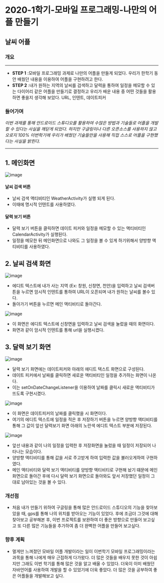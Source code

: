 # 2020-1학기-모바일 프로그래밍-나만의 어플 만들기
## 날씨 어플       
               
                        
                        
                        
              
### 개요
--- 
* **STEP 1** :모바일 프로그래밍 과제로 나만의 어플을 만들게 되었다.
우리가 한학기 동안 배웠던 내용을 이용하여 어플을 구현하려고 한다.
* **STEP 2** :내가 원하는 지역의 날씨를 검색하고 달력을 통하여 일정을 메모할 수 있는 다이어리 같은 어플을 만들기로 결정하고 우리가 배운 내용 중 
어떤 것들을 활용하면 좋을지 생각해 보았다.
URL, 인텐트, 데이트피커 

### 들어가며
*이번 과제를 통해 안드로이드 스튜디오를 활용하여 수많은 방법과 기술들로 어플을 개발할 수 있다는 사실을 깨닫게 되었다. 하지만 구글링이나 다른 오픈소스를 사용하지 않고 오로지 100% 이번학기에 우리가 배웠던 기술들만을 사용해 직접 스스로 어플을 구현했다는 사실을 밝힌다.*

---

## 1. 메인화면
![image](https://user-images.githubusercontent.com/60773356/108058028-c48e5680-7096-11eb-87fd-7678b9471749.png)
#### 날씨 검색 버튼
* 날씨 검색 액티비티인 WeatherActivity가 실행 되게 된다.
* 이때에 명시적 인텐트를 사용하였다.

#### 달력 보기 버튼
* 달력 보기 버튼을 클릭하면  데이트 피커와 일정을 메모할 수 있는 액티비티인 CalendarActivity가 실행된다.
* 일정을 메모한 뒤 메인화면으로 나와도 그 일정을 볼 수 있게 하기위해서 양방향 액티비티를 사용하였다.



## 2. 날씨 검색 화면
![image](https://user-images.githubusercontent.com/60773356/108058341-3ff00800-7097-11eb-8748-de01555c7106.png)
* 에디트 텍스트에 내가 사는 지역 (Ex: 창원, 신창면, 천안)을 입력하고 날씨 검색버튼을 누르면 암시적 인텐트를 통하여 URL이 오픈되며 내가 원하는 날씨를 볼수 있다.
* 돌아가기 버튼을 누르면 메인 액티비티로 돌아간다.

![image](https://user-images.githubusercontent.com/60773356/108058442-6615a800-7097-11eb-8fee-167689e542b6.png)
* 이 화면은 에디트 텍스트에 신창면을 입력하고 날씨 검색을 눌렀을 때의 화면이다.
* 화면과 같이 암시적 인텐트를 통해 url을 실행시켰다.



## 3. 달력 보기 화면
![image](https://user-images.githubusercontent.com/60773356/108058606-9b21fa80-7097-11eb-86dc-f67ce07f4c66.png)
* 달력 보기 화면에는 데이트피커와 아래의 에디트 텍스트 화면으로 구성된다.
* 데이트 피커에서 날짜를 클릭하면 새로운 액티비티인 일정을 추가하는 화면이 나온다.
* 이는 setOnDateChangeListener을 이용하여 날짜를 클릭시 새로운 액티비티가 뜨도록 구현시켰다.

![image](https://user-images.githubusercontent.com/60773356/108058689-b7be3280-7097-11eb-8da4-d84251612465.png)
* 이 화면은 데이트피커의 날짜를 클릭했을 시 화면이다. 
* 여기의 에디트 텍스트에 일정을 적은 후 저장하기 버튼을 누르면 양방향 액티비티를 통해 그 값이 앞선 달력보기 화면 아래의 노란색 에디트 텍스트 부분에 저장된다.

![image](https://user-images.githubusercontent.com/60773356/108058733-cad10280-7097-11eb-8eee-81794375b16e.png)
* 앞선 내용과 같이 나의 일정을 입력한 후 저장화면을 눌렀을 때 일정이 저장되어 나타나는 모습이다.
* 양방향 액티비티를 통해 값을 서로 주고받게 하여 입력한 값을 불러오게하여 구현하였다.
* 메인 액티비티와 달력 보기 액티비티를 양방향 액티비티로 구현해 놨기 떄문에 메인화면으로 돌아간 후에 다시 달력 보기 화면으로 돌아와도 앞서 저장했던 일정이 그대로 남아있는 것을 볼 수 있다.





### 개선점
* 처음 내가 만들기 위하여 구글링을 통해 많은 안드로이드 스튜디오의 기능을 찾아보았을 때, gps를 통해 나의 위치를 받아오는 기능이 있었다. 후에 조금더 그것에 대해 찾아보고 공부해본 후, 이번 프로젝트를 보완하여 더 좋은 방향으로 만들어 보고싶고 또 다른 많은 기능들을 추가하여 좀 더 완벽한 어플을 만들어 보고싶다.


### 향후 계획
* 멀게만 느껴졌던 모바일 어플 개발이라는 일이 이번학기 모바일 프로그래밍이라는 과목을 통해 나에게 매우 근접하게 다가왔다. 더 많은 것들을 배우지 못한 것이 아쉽지만 그래도 이번 학기를 통해 많은 것을 알고 배울 수 있었다. 더욱이 이미 배웠던 자바언어를 사용하여 개발을 할 수 있었기에 더욱 좋았다.
더 많은 것을 공부하여 좋은 어플들을 개발해보고 싶다.




